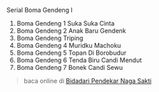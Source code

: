 Serial Boma Gendeng I
01. Boma Gendeng 1 Suka Suka Cinta
02. Boma Gendeng 2 Anak Baru Gendenk
03. Boma Gendeng Triping
04. Boma Gendeng 4 Muridku Machoku
05. Boma Gendeng 5 Topan Di Borobudur
06. Boma Gendeng 6 Tenda Biru Candi Mendut
07. Boma Gendeng 7 Bonek Candi Sewu
> baca online di <a href='http://cerita-silat.mywapblog.com' title='Pedang Sakti Cersil Istana Pendekar Dewa Naga Raja Iblis Racun Ceritasilat '> Bidadari Pendekar Naga Sakti</a>